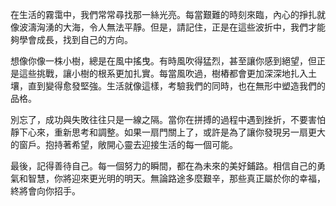 在生活的霧霭中，我們常常尋找那一絲光亮。每當艱難的時刻來臨，內心的掙扎就像波濤洶湧的大海，令人無法平靜。但是，請記住，正是在這些波折中，我們才能夠學會成長，找到自己的方向。

想像你像一株小樹，總是在風中搖曳。有時風吹得猛烈，甚至讓你感到絕望，但正是這些挑戰，讓小樹的根系更加扎實。每當風吹過，樹樁都會更加深深地扎入土壤，直到變得愈發堅強。生活就像這樣，考驗我們的同時，也在無形中塑造我們的品格。

別忘了，成功與失敗往往只是一線之隔。當你在拼搏的過程中遇到挫折，不要害怕靜下心來，重新思考和調整。如果一扇門關上了，或許是為了讓你發現另一扇更大的窗戶。抱持著希望，敞開心靈去迎接生活的每一個可能。

最後，記得善待自己。每一個努力的瞬間，都在為未來的美好鋪路。相信自己的勇氣和智慧，你將迎來更光明的明天。無論路途多麼艱辛，那些真正屬於你的幸福，終將會向你招手。